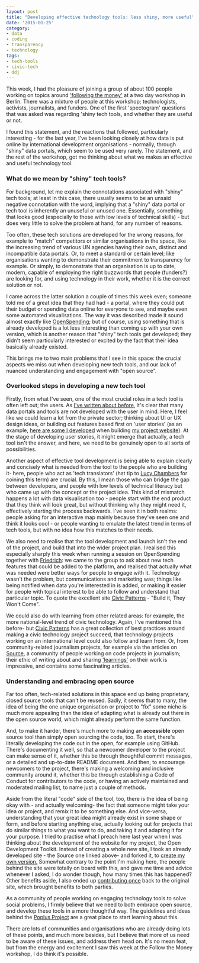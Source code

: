 ```yaml
---
layout: post
title: "Developing effective technology tools: less shiny, more useful"
date: '2015-01-25'
category:
- data
- coding
- transparency
- technology
tags:
- tech-tools
- civic-tech
- ddj
---
```


This week, I had the pleasure of joining a group of about 100 people working on topics around ['following the money'](http://tech.transparency-initiative.org/strategy-session/using-technology-to-follow-the-money/) at a two day workshop in Berlin. There was a mixture of people at this workshop; technologists, activists, journalists, and funders. One of the first 'spectogram' questions that was asked was regarding 'shiny tech tools, and whether they are useful or not. 

I found this statement, and the reactions that followed, particularly interesting - for the last year, I've been looking closely at how data is put online by international development organisations - normally, through "shiny" data portals, which seem to be used very rarely. The statement, and the rest of the workshop, got me thinking about what we makes an effective and useful technology tool.

<!--more-->

### What do we mean by "shiny" tech tools?

For background, let me explain the connotations associated with "shiny" tech tools; at least in this case, there usually seems to be an unsaid negative connotation with the word, implying that a "shiny" data portal or tech tool is inherently an unuseful or unused one. Essentially, something that looks good (especially to those with low levels of technical skills) - but does very little to solve the problem at hand, for any number of reasons.

Too often, these tech solutions are developed for the wrong reasons, for example to "match" competitors or similar organisations in the space, like the increasing trend of various UN agencies having their own, distinct and incompatible data portals. Or, to meet a standard or certain level; like organisations wanting to demonstrate their commitment to transparency for example. Or simply, to demonstrate that an organisation is up to date, modern, capable of employing the right buzzwords that people (funders?) are looking for, and using technology in their work, whether it is the correct solution or not.

I came across the latter solution a couple of times this week even; someone told me of a great idea that they had had - a portal, where they could put their budget or spending data online for everyone to see, and maybe even some automated visualisations. The way it was described made it sound almost exactly like [OpenSpending](http://openspending.org); but of course, using something that is already developed is a lot less interesting than coming up with your own version, which is another reason that "shiny" tech tools get developed; they didn't seem particularly interested or excited by the fact that their idea basically already existed.

This brings me to two main problems that I see in this space: the crucial aspects we miss out when developing new tech tools, and our lack of nuanced understanding and engagement with "open source".

### Overlooked steps in developing a new tech tool 

Firstly, from what I've seen, one of the most crucial roles in a tech tool is often left out; the users. As [I've written about before](http://zararah.net/blog/2014/09/18/the-road-to-hell-is-paved-with-brightly-coloured-bubble/), it's clear that many data portals and tools are not developed with the user in mind. Here, I feel like we could learn a lot from the private sector; thinking about UI or UX design ideas, or building out features based first on 'user stories' (as an example, [here are some I developed](https://docs.google.com/a/okfn.org/spreadsheets/d/1plrT-CZS0lFCOhWgL3OXF_yPpbq0nZoqK--TK8HWHSI/edit#gid=0) when building [my project website](http://opendevtoolkit.net)). At the stage of developing user stories, it might emerge that actually, a tech tool isn't the answer, and here, we need to be genuinely open to all sorts of possibilities.

Another aspect of effective tool development is being able to explain clearly and concisely what is needed from the tool to the people who are building it- here, people who act as 'tech translators' (hat tip to [Lucy Chambers](http://techtohuman.com/) for coining this term) are crucial. By this, I mean those who can bridge the gap between developers, and people with low levels of technical literacy but who came up with the concept or the project idea. This kind of mismatch happens a lot with data visualisation too - people start with the end product that they think will look great, but without thinking why they might need it, effectively starting the process backwards. I've seen it in both realms: people asking for an interactive map mainly because they've seen one and think it looks cool - or people wanting to emulate the latest trend in terms of tech tools, but with no idea how this matches to their needs.

We also need to realise that the tool development and launch isn't the end of the project, and build that into the wider project plan. I realised this especially sharply this week when running a session on OpenSpending together with [Friedrich](http://pudo.org): we came to the group to ask about new tech features that could be added to the platform, and realised that actually what was needed were better ways for people to engage with it. Technology wasn't the problem, but communications and marketing was; things like being notified when data you're interested in is added, or making it easier for people with topical interest to be able to follow and understand that particular topic. To quote the excellent site [Civic Patterns](http://civicpatterns.org) - "Build it, They Won't Come". 

We could also do with learning from other related areas: for example, the more national-level trend of civic technology. Again, I've mentioned this before- but [Civic Patterns](http://civicpatterns.org/) has a great collection of best practices around making a civic technology project succeed, that technology projects working on an international level could also follow and learn from. Or, from community-related journalism projects, for example via the articles on [Source](http://source.opennews.org/), a community of people working on code projects in journalism; their ethic of writing about and sharing ['learnings'](https://source.opennews.org/en-US/learning/) on their work is impressive, and contains some fascinating articles.

### Understanding and embracing open source

Far too often, tech-related solutions in this space end up being proprietary, closed source tools that can't be reused. Sadly, it seems that to many, the idea of being the one unique organisation or project to "fix" some niche is much more appealing than the idea of adapting what is already out there in the open source world, which might already perform the same function.

And, to make it harder, there's much more to making an **accessible** open source tool than simply open sourcing the code, too. To start, there's literally developing the code out in the open, for example using GitHub. There's documenting it well, so that a newcomer developer to the project can make sense of it, whether this be through thoughtful commit messages, or a detailed and up-to-date README document. And then, to encourage newcomers to the project, there's making a welcoming and inclusive community around it, whether this be through establishing a Code of Conduct for contributors to the code, or having an actively maintained and moderated mailing list, to name just a couple of methods.

Aside from the literal "code" side of the tool, too, there is the idea of being okay with - and actually welcoming- the fact that someone might take your idea or project, and remix it to be something else. And vice-versa, understanding that your great idea might already exist in some shape or form, and before starting anything else, actually looking out for projects that do similar things to what you want to do, and taking it and adapting it for your purpose. I tried to practise what I preach here last year when I was thinking about the development of the website for my project, the Open Development Toolkit. Instead of creating a whole new site, I took an already developed site - the Source one linked above- and forked it, to [create my own version.](https://github.com/zararah/source) Somewhat contrary to the point I'm making here, the people behind the site were totally on board with this, and gave me time and advice whenever I asked; I do wonder though, how many times this has happened? Other benefits aside, I also ended up [contributing once](https://github.com/mozilla/source/commit/8893206cbdcb04583c893ecd0ef4104466607bca) back to the original site, which brought benefits to both parties.

As a community of people working on engaging technology tools to solve social problems, I firmly believe that we need to both embrace open source, and develop these tools in a more thoughtful way. The guidelines and ideas behind the [Poplus Project](http://poplus.org/) are a great place to start learning about this. 

There are lots of communities and organisations who are already doing lots of these points, and much more besides, but I believe that more of us need to be aware of these issues, and address them head on. It's no mean feat, but from the energy and excitement I saw this week at the Follow the Money workshop, I do think it's possible. 
